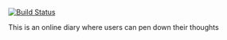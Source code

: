 
[![Build Status](https://travis-ci.org/caveinn/MyDiaryv1.svg?branch=develop)](https://travis-ci.org/caveinn/MyDiaryv1)

This is an online diary where users can pen down their thoughts
